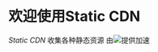 # 欢迎使用Static CDN
*Static CDN* 收集各种静态资源 由[![](https://data.jsdelivr.com/v1/package/gh/cdnos/CDN/badge)](https://www.jsdelivr.com/package/gh/cdnos/CDN)提供加速
